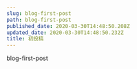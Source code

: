 ```yaml
---
slug: blog-first-post
path: blog-first-post
published_date: 2020-03-30T14:48:50.208Z
updated_date: 2020-03-30T14:48:50.232Z
title: 初投稿
---
```

blog-first-post